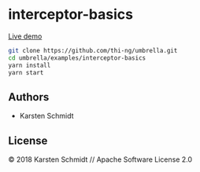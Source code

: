 # interceptor-basics

[Live demo](http://demo.thi.ng/umbrella/interceptor-basics/)

```bash
git clone https://github.com/thi-ng/umbrella.git
cd umbrella/examples/interceptor-basics
yarn install
yarn start
```

## Authors

- Karsten Schmidt

## License

&copy; 2018 Karsten Schmidt // Apache Software License 2.0
